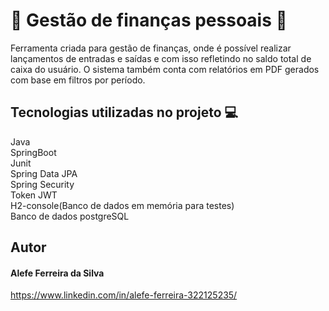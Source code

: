 # :money_with_wings: Gestão de finanças pessoais :money_with_wings:
Ferramenta criada para gestão de finanças, onde é possível realizar lançamentos de entradas e saídas e com isso refletindo no saldo total de caixa do usuário. O sistema também conta com relatórios em PDF gerados com base em filtros por período.

## Tecnologias utilizadas no projeto :computer:
Java <br/>
SpringBoot <br/>
Junit <br/>
Spring Data JPA <br/>
Spring Security <br/>
Token JWT <br/>
H2-console(Banco de dados em memória para testes) <br/>
Banco de dados postgreSQL <br/>

## Autor
#### Alefe Ferreira da Silva
https://www.linkedin.com/in/alefe-ferreira-322125235/
